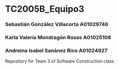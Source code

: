 # TC2005B_Equipo3

### Sebastián González Villacorta A01029746
### Karla Valeria Mondragón Rosas A01025108
### Andreina Isabel Sanánez Rico A01024927

Repository for Team 3 of Software Construction class
